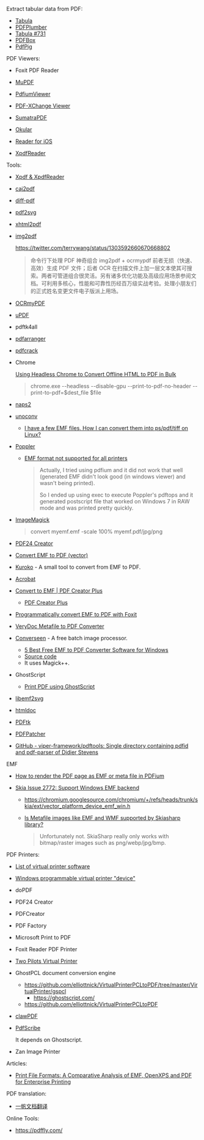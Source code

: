Extract tabular data from PDF:

- [Tabula](https://github.com/tabulapdf/tabula)
- [PDFPlumber](https://github.com/jsvine/pdfplumber)
- [Tabula #731](https://github.com/tabulapdf/tabula/issues/731)
- [PDFBox](https://github.com/apache/pdfbox)
- [PdfPig](https://github.com/UglyToad/PdfPig)

PDF Viewers:

- Foxit PDF Reader

- [MuPDF](https://github.com/ArtifexSoftware/mupdf)

- [PdfiumViewer](https://github.com/pvginkel/PdfiumViewer)

- [PDF-XChange Viewer](https://www.tracker-software.com/product/pdf-xchange-viewer)

- [SumatraPDF](https://github.com/sumatrapdfreader/sumatrapdf)

- [Okular](https://github.com/KDE/okular)

- [Reader for iOS](https://github.com/vfr/Reader)

- [XpdfReader](https://www.xpdfreader.com/about.html)

Tools:

- [Xpdf & XpdfReader](https://www.xpdfreader.com/about.html)

- [caj2pdf](https://github.com/caj2pdf/caj2pdf)

- [diff-pdf](https://github.com/vslavik/diff-pdf)

- [pdf2svg](https://github.com/dawbarton/pdf2svg)

- [xhtml2pdf](https://github.com/xhtml2pdf/xhtml2pdf)

- [img2pdf](https://github.com/josch/img2pdf)
  
  https://twitter.com/terrywang/status/1303592660670668802
  
  > 命令行下处理 PDF 神奇组合 img2pdf + ocrmypdf 前者无损（快速、高效）生成 PDF 文件；后者 OCR 在扫描文件上加一层文本使其可搜索。两者可管道组合很灵活。另有诸多优化功能及高级应用场景参阅文档。可利用多核心，性能和可靠性历经百万级实战考验。处理小朋友们的正式姓名变更文件电子版派上用场。

- [OCRmyPDF](https://github.com/jbarlow83/OCRmyPDF)

- [uPDF](https://www.zhihu.com/question/23360635/answer/876404121)

- pdftk4all

- [pdfarranger](https://github.com/pdfarranger/pdfarranger)

- [pdfcrack](https://github.com/robins/pdfcrack)

- Chrome
  
  [Using Headless Chrome to Convert Offline HTML to PDF in Bulk](https://kingsamchen.github.io/2021/10/09/headless-chrome-for-converting-offline-htmls-to-pdf-in-bulk/)
  
  > chrome.exe --headless --disable-gpu --print-to-pdf-no-header --print-to-pdf=$dest_file $file

- [naps2](https://github.com/cyanfish/naps2)

- [unoconv](https://github.com/unoconv/unoconv)
  
  - [I have a few EMF files. How I can convert them into ps/pdf/tiff on Linux?](https://stackoverflow.com/questions/7976438/i-have-a-few-emf-files-how-i-can-convert-them-into-ps-pdf-tiff-on-linux)

- [Poppler](https://poppler.freedesktop.org/releases.html)
  
  - [EMF format not supported for all printers](https://github.com/tojocky/node-pdfium/issues/5)
    
    > Actually, I tried using pdfium and it did not work that well  (generated EMF didn't look good (in windows viewer) and wasn't being  printed).
    > 
    > So I ended up using exec to execute Poppler's pdftops and it  generated postscript file that worked on Windows 7 in RAW mode and was  printed pretty quickly.

- [ImageMagick](https://imagemagick.org/index.php)
  
  > convert myemf.emf -scale 100% myemf.pdf/jpg/png

- [PDF24 Creator](https://en.pdf24.org/emf-2-pdf.html)

- [Convert EMF to PDF (vector)](https://superuser.com/questions/339986/convert-emf-to-pdf-vector)

- [Kuroko](https://github.com/shioyadan/kuroko) -  A small tool to convert from EMF to PDF.

- [Acrobat](https://helpx.adobe.com/uk/acrobat/kb/unable-convert-emf-to-pdfs.html)

- [Convert to EMF | PDF Creator Plus](https://www.youtube.com/watch?v=FNMe2KpGR_U)
  
  - [PDF Creator Plus](https://www.peernet.com/conversion-software/create-pdf/)

- [Programmatically convert EMF to PDF with Foxit](https://developers.foxit.com/developer-hub/document/programmatically-convert-emf-to-pdf/)

- [VeryDoc Metafile to PDF Converter](https://www.verydoc.com/emf-to-pdf.html)

- [Converseen](https://converseen.fasterland.net/) - A free batch image processor.
  
  - [5 Best Free EMF to PDF Converter Software for Windows](https://listoffreeware.com/free-emf-to-pdf-converter-software-windows/)
  - [Source code](https://github.com/Faster3ck/Converseen)
  - It uses Magick++.

- GhostScript
  
  - [Print PDF using GhostScript](https://stackoverflow.com/questions/20524323/print-pdf-using-ghostscript)

- [libemf2svg](https://github.com/kakwa/libemf2svg)

- [htmldoc](https://github.com/michaelrsweet/htmldoc)

- [PDFtk](https://www.pdflabs.com/tools/pdftk-the-pdf-toolkit/)

- [PDFPatcher](https://github.com/wmjordan/PDFPatcher)

- [GitHub - viper-framework/pdftools: Single directory containing pdfid and pdf-parser of Didier Stevens](https://github.com/viper-framework/pdftools)

EMF

- [How to render the PDF page as EMF or meta file in PDFium](https://stackoverflow.com/questions/49153715/how-to-render-the-pdf-page-as-emf-or-meta-file-in-pdfium)

- [Skia Issue 2772: Support Windows EMF backend](https://bugs.chromium.org/p/skia/issues/detail?id=2772)
  
  - https://chromium.googlesource.com/chromium/+/refs/heads/trunk/skia/ext/vector_platform_device_emf_win.h
  
  - [Is Metafile images like EMF and WMF supported by Skiasharp library?](https://github.com/mono/SkiaSharp/issues/1314)
    
    > Unfortunately not. SkiaSharp really only works with bitmap/raster images such as png/webp/jpg/bmp.

PDF Printers:

- [List of virtual printer software](https://en.wikipedia.org/wiki/List_of_virtual_printer_software)

- [Windows programmable virtual printer "device"](https://stackoverflow.com/questions/50078444/windows-programmable-virtual-printer-device)

- doPDF

- PDF24 Creator

- PDFCreator

- PDF Factory

- Microsoft Print to PDF

- Foxit Reader PDF Printer

- [Two Pilots Virtual Printer](https://www.colorpilot.com/emfprinterpilot.html)

- GhostPCL document conversion engine
  
  - https://github.com/elliottnick/VirtualPrinterPCLtoPDF/tree/master/VirtualPrinter/gspcl
    - https://ghostscript.com/
  - https://github.com/elliottnick/VirtualPrinterPCLtoPDF

- [clawPDF](https://github.com/clawsoftware/clawPDF)

- [PdfScribe](https://github.com/stchan/PdfScribe)
  
  It depends on Ghostscript.

- Zan Image Printer

Articles:

- [Print File Formats: A Comparative Analysis of EMF, OpenXPS and PDF for Enterprise Printing](https://citrixready.citrix.com/content/dam/ready/partners/pr/process-fusion-inc/uniprint-infinity/White-Paper-Comparison-of-Print-File-Formats-web.pdf)

PDF translation:

- [一帆文档翻译](https://fanyipdf.com/)

Online Tools:

- https://pdffly.com/
